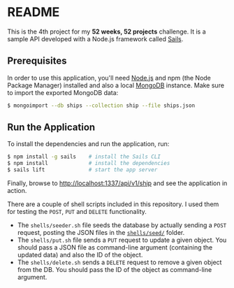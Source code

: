 # README

This is the 4th project for my **52 weeks, 52 projects** challenge. It is a sample API developed with a Node.js framework called [Sails](http://sailsjs.org/).

## Prerequisites
In order to use this application, you'll need [Node.js](https://nodejs.org/en/) and npm (the Node Package Manager) installed and also a local [MongoDB](http://www.mongodb.org/) instance. Make sure to import the exported MongoDB data:

```bash
$ mongoimport --db ships --collection ship --file ships.json
```


## Run the Application
To install the dependencies and run the application, run:

```bash
$ npm install -g sails    # install the Sails CLI
$ npm install             # install the dependencies
$ sails lift              # start the app server
```

Finally, browse to [http://localhost:1337/api/v1/ship](http://localhost:1337/api/v1/ship) and see the application in action.

There are a couple of shell scripts included in this repository. I used them for testing the `POST`, `PUT` and `DELETE` functionality.

- The `shells/seeder.sh` file seeds the database by actually sending a `POST` request, posting the JSON files in the [`shells/seed/`](https://github.com/aziflaj/Sailor/tree/master/shells/seed) folder.
- The `shells/put.sh` file sends a `PUT` request to update a given object. You should pass a JSON file as command-line argument (containing the updated data) and also the ID of the object.
- The `shells/delete.sh` sends a `DELETE` request to remove a given object from the DB. You should pass the ID of the object as command-line argument.
